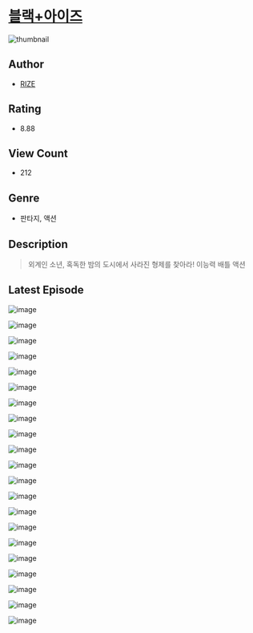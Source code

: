 # [블랙+아이즈](https://comic.naver.com/challenge/list?titleId=810153)
![thumbnail](https://image-comic.pstatic.net/user_contents_data/challenge_comic/2023/05/25/366799/upload_3617575990779524918_480x623.jpeg)

## Author
- [RIZE](https://comic.naver.com/artistTitle?id=366799)

## Rating
- 8.88

## View Count
- 212

## Genre
- 판타지, 액션

## Description
> 외계인 소년, 혹독한 밤의 도시에서 사라진 형제를 찾아라! 이능력 배틀 액션


## Latest Episode
![image](https://image-comic.pstatic.net/user_contents_data/challenge_comic/2023/05/25/366799/upload_7005125161363255398.jpeg)

![image](https://image-comic.pstatic.net/user_contents_data/challenge_comic/2023/05/26/366799/upload_3833186951643674725.jpeg)

![image](https://image-comic.pstatic.net/user_contents_data/challenge_comic/2023/05/25/366799/upload_7220736063074362679.jpeg)

![image](https://image-comic.pstatic.net/user_contents_data/challenge_comic/2023/05/25/366799/upload_7017844492312535350.jpeg)

![image](https://image-comic.pstatic.net/user_contents_data/challenge_comic/2023/05/25/366799/upload_3906083447401308722.jpeg)

![image](https://image-comic.pstatic.net/user_contents_data/challenge_comic/2023/05/25/366799/upload_3761694481631961443.jpeg)

![image](https://image-comic.pstatic.net/user_contents_data/challenge_comic/2023/05/26/366799/upload_3545240210935068003.jpeg)

![image](https://image-comic.pstatic.net/user_contents_data/challenge_comic/2023/05/25/366799/upload_4134920391505295461.jpeg)

![image](https://image-comic.pstatic.net/user_contents_data/challenge_comic/2023/05/26/366799/upload_3544957851077718370.jpeg)

![image](https://image-comic.pstatic.net/user_contents_data/challenge_comic/2023/05/25/366799/upload_7234527457233613105.jpeg)

![image](https://image-comic.pstatic.net/user_contents_data/challenge_comic/2023/05/25/366799/upload_4063435668731606839.jpeg)

![image](https://image-comic.pstatic.net/user_contents_data/challenge_comic/2023/05/25/366799/upload_7016948197132482611.jpeg)

![image](https://image-comic.pstatic.net/user_contents_data/challenge_comic/2023/05/25/366799/upload_3472947536864620852.jpeg)

![image](https://image-comic.pstatic.net/user_contents_data/challenge_comic/2023/05/25/366799/upload_7219889667525652535.jpeg)

![image](https://image-comic.pstatic.net/user_contents_data/challenge_comic/2023/05/25/366799/upload_7076624169100980835.jpeg)

![image](https://image-comic.pstatic.net/user_contents_data/challenge_comic/2023/05/26/366799/upload_3919596466644411440.jpeg)

![image](https://image-comic.pstatic.net/user_contents_data/challenge_comic/2023/05/25/366799/upload_4051050959573508656.jpeg)

![image](https://image-comic.pstatic.net/user_contents_data/challenge_comic/2023/05/26/366799/upload_3689071742928894006.jpeg)

![image](https://image-comic.pstatic.net/user_contents_data/challenge_comic/2023/05/26/366799/upload_7364846887396009523.jpeg)

![image](https://image-comic.pstatic.net/user_contents_data/challenge_comic/2023/05/26/366799/upload_7377793620468983345.jpeg)

![image](https://image-comic.pstatic.net/user_contents_data/challenge_comic/2023/05/26/366799/upload_7017229680595527266.jpeg)

